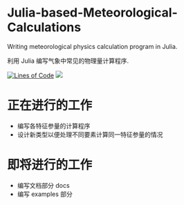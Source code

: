 # Julia-based-Meteorological-Calculations
Writing meteorological physics calculation program in Julia.

利用 Julia 编写气象中常见的物理量计算程序.

[![Lines of Code](https://tokei.rs/b1/github/Rewrite-it-in-Julia/Julia-based-Meteorological-Calculations)](https://github.com/Rewrite-it-in-Julia/Julia-based-Meteorological-Calculations)
[![](https://tokei.rs/b1/github/Rewrite-it-in-Julia/Julia-based-Meteorological-Calculations?category=comments)](https://github.com/Rewrite-it-in-Julia/Julia-based-Meteorological-Calculations)
# 正在进行的工作
- 编写各特征参量的计算程序
- 设计新类型以便处理不同要素计算同一特征参量的情况





# 即将进行的工作
- 编写文档部分 docs
- 编写 examples 部分
